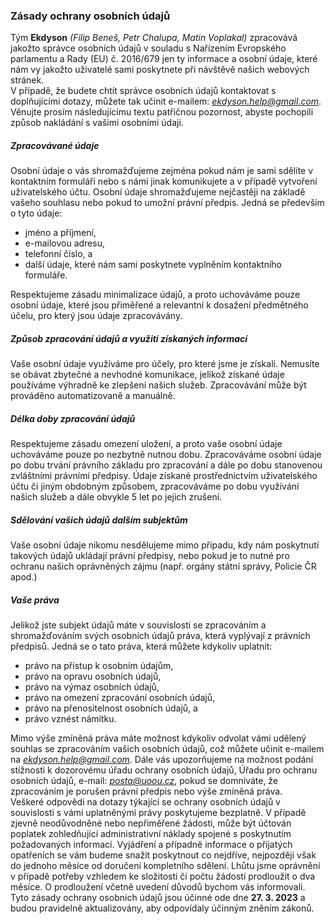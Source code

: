 ### **Zásady ochrany osobních údajů**

Tým **Ekdyson** _(Filip Beneš, Petr Chalupa, Matin Voplakal)_ zpracovává jakožto správce osobních údajů v souladu s Nařízením Evropského
parlamentu a Rady (EU) č. 2016/679 jen ty informace a osobní údaje, které nám vy jakožto uživatelé
sami poskytnete při návštěvě našich webových stránek.  
V případě, že budete chtít správce osobních údajů kontaktovat s doplňujícími dotazy, můžete tak učinit
e-mailem: _<ekdyson.help@gmail.com>_. Věnujte prosím následujícímu textu patřičnou pozornost,
abyste pochopili způsob nakládání s vašimi osobními údaji.

##### Zpracovávané údaje

Osobní údaje o vás shromažďujeme zejména pokud nám je sami sdělíte v kontaktním formuláři nebo
s námi jinak komunikujete a v případě vytvoření uživatelského účtu. Osobní údaje shromažďujeme
nejčastěji na základě vašeho souhlasu nebo pokud to umožní právní předpis. Jedná se především o tyto
údaje:

-   jméno a příjmení,
-   e-mailovou adresu,
-   telefonní číslo, a
-   další údaje, které nám sami poskytnete vyplněním kontaktního formuláře.

Respektujeme zásadu minimalizace údajů, a proto uchováváme pouze osobní údaje, které jsou
přiměřené a relevantní k dosažení předmětného účelu, pro který jsou údaje zpracovávány.

##### Způsob zpracování údajů a využití získaných informací

Vaše osobní údaje využíváme pro účely, pro které jsme je získali. Nemusíte se obávat zbytečné a
nevhodné komunikace, jelikož získané údaje používáme výhradně ke zlepšení našich služeb.
Zpracovávání může být prováděno automatizovaně a manuálně.

##### Délka doby zpracování údajů

Respektujeme zásadu omezení uložení, a proto vaše osobní údaje uchováváme pouze po nezbytně
nutnou dobu. Zpracováváme osobní údaje po dobu trvání právního základu pro zpracování a dále po
dobu stanovenou zvláštními právními předpisy. Údaje získané prostřednictvím uživatelského účtu či
jiným obdobným způsobem, zpracováváme po dobu využívání našich služeb a dále obvykle 5 let po
jejich zrušení.

##### Sdělování vašich údajů dalším subjektům

Vaše osobní údaje nikomu nesdělujeme mimo případu, kdy nám poskytnutí takových údajů ukládají
právní předpisy, nebo pokud je to nutné pro ochranu našich oprávněných zájmu (např. orgány státní
správy, Policie ČR apod.)

##### Vaše práva

Jelikož jste subjekt údajů máte v souvislosti se zpracováním a shromažďováním svých osobních údajů
práva, která vyplývají z právních předpisů. Jedná se o tato práva, která můžete kdykoliv uplatnit:

-   právo na přístup k osobním údajům,
-   právo na opravu osobních údajů,
-   právo na výmaz osobních údajů,
-   právo na omezení zpracování osobních údajů,
-   právo na přenositelnost osobních údajů, a
-   právo vznést námitku.

Mimo výše zmíněná práva máte možnost kdykoliv odvolat vámi udělený souhlas se zpracováním
vašich osobních údajů, což můžete učinit e-mailem na _<ekdyson.help@gmail.com>_. Dále vás
upozorňujeme na možnost podání stížnosti k dozorovému úřadu ochrany osobních údajů, Úřadu pro
ochranu osobních údajů, e-mail: _<posta@uoou.cz>_, pokud se domníváte, že zpracováním je porušen
právní předpis nebo výše zmíněná práva.  
Veškeré odpovědi na dotazy týkající se ochrany osobních údajů v souvislosti s vámi uplatněnými právy
poskytujeme bezplatně. V případě zjevně neodůvodněné nebo nepřiměřené žádosti, může být
účtován poplatek zohledňující administrativní náklady spojené s poskytnutím požadovaných
informací.
Vyjádření a případně informace o přijatých opatřeních se vám budeme snažit poskytnout co nejdříve,
nejpozději však do jednoho měsíce od doručení kompletního sdělení. Lhůtu jsme oprávnění v případě
potřeby vzhledem ke složitosti či počtu žádostí prodloužit o dva měsíce. O prodloužení včetně uvedení
důvodů bychom vás informovali.
Tyto zásady ochrany osobních údajů jsou účinné ode dne **27. 3. 2023** a budou pravidelně
aktualizovány, aby odpovídaly účinným zněním zákonů.
